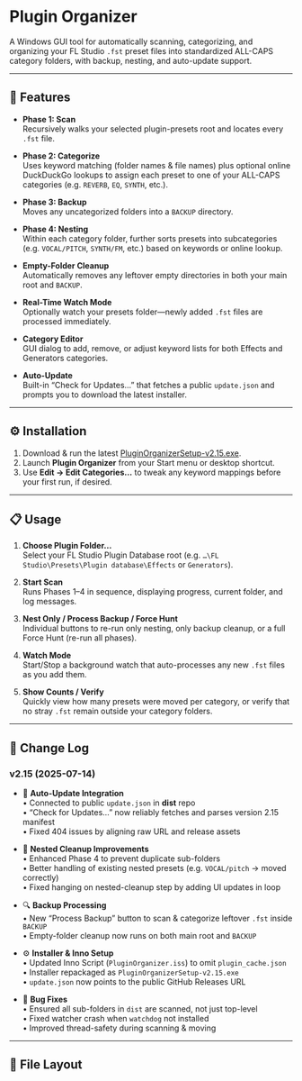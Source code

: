 # Plugin Organizer

A Windows GUI tool for automatically scanning, categorizing, and organizing your FL Studio `.fst` preset files into standardized ALL-CAPS category folders, with backup, nesting, and auto-update support.

---

## 🚀 Features

- **Phase 1: Scan**  
  Recursively walks your selected plugin-presets root and locates every `.fst` file.

- **Phase 2: Categorize**  
  Uses keyword matching (folder names & file names) plus optional online DuckDuckGo lookups to assign each preset to one of your ALL-CAPS categories (e.g. `REVERB`, `EQ`, `SYNTH`, etc.).

- **Phase 3: Backup**  
  Moves any uncategorized folders into a `BACKUP` directory.

- **Phase 4: Nesting**  
  Within each category folder, further sorts presets into subcategories (e.g. `VOCAL/PITCH`, `SYNTH/FM`, etc.) based on keywords or online lookup.

- **Empty-Folder Cleanup**  
  Automatically removes any leftover empty directories in both your main root and `BACKUP`.

- **Real-Time Watch Mode**  
  Optionally watch your presets folder—newly added `.fst` files are processed immediately.

- **Category Editor**  
  GUI dialog to add, remove, or adjust keyword lists for both Effects and Generators categories.

- **Auto-Update**  
  Built-in “Check for Updates…” that fetches a public `update.json` and prompts you to download the latest installer.

---

## ⚙️ Installation

1. Download & run the latest [PluginOrganizerSetup-v2.15.exe](https://github.com/jtsky200/PluginOrganizer/releases/download/v2.15/PluginOrganizerSetup-v2.15.exe).  
2. Launch **Plugin Organizer** from your Start menu or desktop shortcut.
3. Use **Edit → Edit Categories…** to tweak any keyword mappings before your first run, if desired.

---

## 📋 Usage

1. **Choose Plugin Folder…**  
   Select your FL Studio Plugin Database root (e.g. `…\FL Studio\Presets\Plugin database\Effects` or `Generators`).

2. **Start Scan**  
   Runs Phases 1–4 in sequence, displaying progress, current folder, and log messages.

3. **Nest Only / Process Backup / Force Hunt**  
   Individual buttons to re-run only nesting, only backup cleanup, or a full Force Hunt (re-run all phases).

4. **Watch Mode**  
   Start/Stop a background watch that auto-processes any new `.fst` files as you add them.

5. **Show Counts / Verify**  
   Quickly view how many presets were moved per category, or verify that no stray `.fst` remain outside your category folders.

---

## 📖 Change Log

### v2.15 (2025-07-14)
- 🔄 **Auto-Update Integration**  
  • Connected to public `update.json` in **dist** repo  
  • “Check for Updates…” now reliably fetches and parses version 2.15 manifest  
  • Fixed 404 issues by aligning raw URL and release assets  

- 🧹 **Nested Cleanup Improvements**  
  • Enhanced Phase 4 to prevent duplicate sub-folders  
  • Better handling of existing nested presets (e.g. `VOCAL/pitch` → moved correctly)  
  • Fixed hanging on nested-cleanup step by adding UI updates in loop  

- 🔍 **Backup Processing**  
  • New “Process Backup” button to scan & categorize leftover `.fst` inside `BACKUP`  
  • Empty-folder cleanup now runs on both main root and `BACKUP`  

- ⚙️ **Installer & Inno Setup**  
  • Updated Inno Script (`PluginOrganizer.iss`) to omit `plugin_cache.json`  
  • Installer repackaged as `PluginOrganizerSetup-v2.15.exe`  
  • `update.json` now points to the public GitHub Releases URL  

- 🐛 **Bug Fixes**  
  • Ensured all sub-folders in `dist` are scanned, not just top-level  
  • Fixed watcher crash when `watchdog` not installed  
  • Improved thread-safety during scanning & moving  

---

## 📂 File Layout

